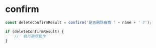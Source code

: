 # confirm

```js
const deleteConfirmResult = confirm('是否刪除廠商 ' + name + ' ?');

if (deleteConfirmResult) {
    //  執行刪除動作
}
```
